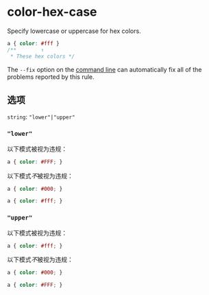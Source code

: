 # color-hex-case

Specify lowercase or uppercase for hex colors.

```css
a { color: #fff }
/**        ↑
 * These hex colors */
```

The `--fix` option on the [command line](../../../docs/user-guide/cli.md#autofixing-errors) can automatically fix all of the problems reported by this rule.

## 选项

`string`: `"lower"|"upper"`

### `"lower"`

以下模式被视为违规：

```css
a { color: #FFF; }
```

以下模式*不*被视为违规：

```css
a { color: #000; }
```

```css
a { color: #fff; }
```

### `"upper"`

以下模式被视为违规：

```css
a { color: #fff; }
```

以下模式*不*被视为违规：

```css
a { color: #000; }
```

```css
a { color: #FFF; }
```

